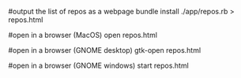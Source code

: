 #output the list of repos as a webpage
bundle install
./app/repos.rb > repos.html

#open in a browser (MacOS)
open repos.html

#open in a browser (GNOME desktop)
gtk-open repos.html

#open in a browser (GNOME windows)
start repos.html

